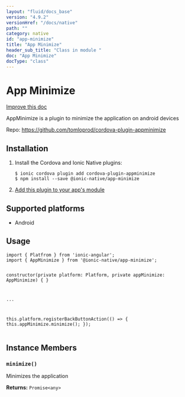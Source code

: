 ```yaml
---
layout: "fluid/docs_base"
version: "4.9.2"
versionHref: "/docs/native"
path: ""
category: native
id: "app-minimize"
title: "App Minimize"
header_sub_title: "Class in module "
doc: "App Minimize"
docType: "class"
---
```


<h1 class="api-title">App Minimize</h1>

<a class="improve-v2-docs" href="http://github.com/ionic-team/ionic-native/edit/master/src/@ionic-native/plugins/app-minimize/index.ts#L1">
  Improve this doc
</a>







<p>AppMinimize is a plugin to minimize the application on android devices</p>


<p>Repo:
  <a href="https://github.com/tomloprod/cordova-plugin-appminimize">
    https://github.com/tomloprod/cordova-plugin-appminimize
  </a>
</p>


<h2><a class="anchor" name="installation" href="#installation"></a>Installation</h2>
<ol class="installation">
  <li>Install the Cordova and Ionic Native plugins:<br>
    <pre><code class="nohighlight">$ ionic cordova plugin add cordova-plugin-appminimize
$ npm install --save @ionic-native/app-minimize
</code></pre>
  </li>
  <li><a href="https://ionicframework.com/docs/native/#Add_Plugins_to_Your_App_Module">Add this plugin to your app's module</a></li>
</ol>



<h2><a class="anchor" name="platforms" href="#platforms"></a>Supported platforms</h2>
<ul>
  <li>Android</li>
</ul>






<h2><a class="anchor" name="usage" href="#usage"></a>Usage</h2>
<pre><code class="lang-typescript">import { Platfrom } from &#39;ionic-angular&#39;;
import { AppMinimize } from &#39;@ionic-native/app-minimize&#39;;


constructor(private platform: Platform, private appMinimize: AppMinimize) { }

...

this.platform.registerBackButtonAction(() =&gt; {
   this.appMinimize.minimize();
});
</code></pre>








<h2><a class="anchor" name="instance-members" href="#instance-members"></a>Instance Members</h2>
<h3><a class="anchor" name="minimize" href="#minimize"></a><code>minimize()</code></h3>


Minimizes the application


<div class="return-value" markdown="1">
  <i class="icon ion-arrow-return-left"></i>
  <b>Returns:</b> <code>Promise&lt;any&gt;</code> 
</div>





